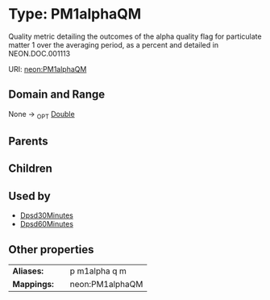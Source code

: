 
# Type: PM1alphaQM


Quality metric detailing the outcomes of the alpha quality flag for particulate matter 1 over the averaging period, as a percent and detailed in NEON.DOC.001113

URI: [neon:PM1alphaQM](https://data.neonscience.org/PM1alphaQM)


## Domain and Range

None ->  <sub>OPT</sub> [Double](types/Double.md)

## Parents


## Children


## Used by

 * [Dpsd30Minutes](Dpsd30Minutes.md)
 * [Dpsd60Minutes](Dpsd60Minutes.md)

## Other properties

|  |  |  |
| --- | --- | --- |
| **Aliases:** | | p m1alpha q m |
| **Mappings:** | | neon:PM1alphaQM |

